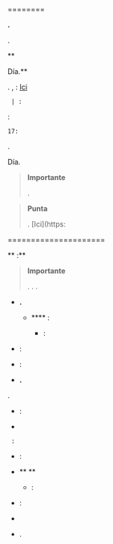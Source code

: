  
========


 **.**



.

**

Día.**

. ,
 :
[Ici](https:
)

     | :

 :

    17:



.


Día.

    



    



    

> **Importante**
>
> 
> .

> **Punta**
>
> 
> .
> [Ici](https:

 
=====================

** :**

> **Importante**
>
> 
> . . 
> .

-   **.**

    -   **** :

        -    :

<!-- -->

    

-    :

<!-- -->

    

-   
     :

<!-- -->

    

-   **.**


.

-    :

<!-- -->

    

-   
    
     :

<!-- -->

    

-    :

<!-- -->

    

-   **
    **

    -    :

<!-- -->

    

-    :

<!-- -->

    

-   

<!-- -->

    

-   .


